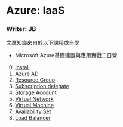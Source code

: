 # Azure: IaaS

### Writer: JB

文章知識來自於以下課程或自學

- Microsoft Azure基礎建置與應用實戰二日營

0. [Install](https://github.com/KarateJB/eBooks/tree/master/Azure/IaaS/00.%20Install)
1. [Azure AD](https://github.com/KarateJB/eBooks/tree/master/Azure/IaaS/01.%20Azure%20AD)
2. [Resource Group](https://github.com/KarateJB/eBooks/tree/master/Azure/IaaS/02.%20Resource%20Group)
3. [Subscription delegate](https://github.com/KarateJB/eBooks/tree/master/Azure/IaaS/03.%20Subscription%20delegate)
4. [Storage Account](https://github.com/KarateJB/eBooks/tree/master/Azure/IaaS/04.%20Storage%20Account)
5. [Virtual Network](https://github.com/KarateJB/eBooks/tree/master/Azure/IaaS/05.%20Virtual%20Network)
6. [Virtual Machine](https://github.com/KarateJB/eBooks/tree/master/Azure/IaaS/06.%20Virtual%20Machine)
7. [Availability Set](https://github.com/KarateJB/eBooks/tree/master/Azure/IaaS/07.%20Availability%20Set)
8. [Load Balancer](https://github.com/KarateJB/eBooks/tree/master/Azure/IaaS/08.%20Load%20Balancer)


